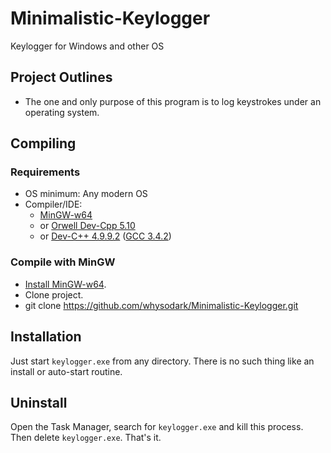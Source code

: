 # Minimalistic-Keylogger
Keylogger for Windows and other OS

## Project Outlines

- The one and only purpose of this program is to log keystrokes under an operating system.

## Compiling

### Requirements

- OS minimum: Any modern OS
- Compiler/IDE:
	- [MinGW-w64](http://sourceforge.net/projects/mingw-w64/)
	- or [Orwell Dev-Cpp 5.10](http://sourceforge.net/projects/orwelldevcpp/)
	- or [Dev-C++ 4.9.9.2](http://www.bloodshed.net/dev/devcpp.html) ([GCC 3.4.2](http://gcc.gnu.org/))

### Compile with MinGW

- [Install MinGW-w64](http://sourceforge.net/projects/mingw-w64/).
- Clone project.
- git clone https://github.com/whysodark/Minimalistic-Keylogger.git


## Installation

Just start `keylogger.exe` from any directory. There is no such thing like an install or auto-start routine. 
## Uninstall

Open the Task Manager, search for `keylogger.exe` and kill this process. Then delete `keylogger.exe`. That's it.
